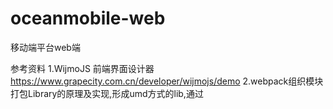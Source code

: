# oceanmobile-web
移动端平台web端

参考资料
1.WijmoJS 前端界面设计器  https://www.grapecity.com.cn/developer/wijmojs/demo
2.webpack组织模块打包Library的原理及实现,形成umd方式的lib,通过<script src>引入使用即可
3.vue2中的mixins功能使用，vue-mixins使用注意事项和高级用法
4.setTimeout在vue中的正确使用，vue加载中loading提示信息
5.vue axios全攻略

待解决问题
1.APP编辑器样式调整问题
2.邮箱工具缓存问题，新增数据和缓存中不一致
3.图片管理文件保存方式接口扩展
4.编辑器界面切换tab缓存保留问题
5.表结构名称规范问题   --解决
6.后台工程java类名规范问题    --解决
7.菜单栏滚动条消失不见问题
8.支付宝菜单功能去除  -- 已解决
9.支持ldap 方式存储用户数据，方便与第三方集成
10.国际化支持测试,添加中英文切换 --解决
11.添加决策管理功能业务菜单  --解决
12.启动报错有待解决 --
13.添加编辑器相关业务菜单项 --解决
14.添加中间件性能监控菜单项 --解决
15.添加消息中心菜单项 --解决
16.添加流程管理菜单项 --解决
17.element 全局引入以及iview 使用局部加载方式，解决两者全局引入互相冲突问题，包大小问题 
-- 解决
18.element 以及iview 兼容国家化支持 --解决
19.开发应用管理界面
20.技术架构方案介绍
